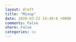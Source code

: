 ```yaml
---
layout: draft
title: "Mixup"
date: 2020-03-22 14:49:0 +0000
comments: False
share: False
categories: cv
---
```







